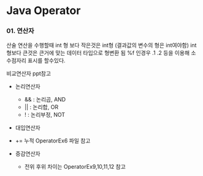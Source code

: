 # Java Operator

### 01. 연산자

산술 연산을 수행할때 int 형 보다 작은것은 int형
(결과값의 변수의 형은 int여야함)
int형보다 큰것은 큰거에 맞는 데이터 타입으로 형변환 됨
%f 인경우 .1 .2 등을 이용해 소수점자리 표시를 할수있다.

비교연산자 ppt참고

- 논리연산자
  - && : 논리곱, AND
  - || : 논리합, OR
  - !  : 논리부정, NOT

- 대입연산자
 - += 누적 OperatorEx6 파일 참고

- 증감연산자
  - 전위 후위 차이는 OperatorEx9,10,11,12 참고
